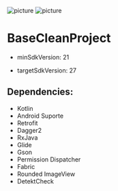 ![picture](https://circleci.com/gh/gabriellferreira/BaseCleanProject.svg?style=shield)
![picture](https://circleci.com/gh/gabriellferreira/BaseCleanProject.png?circletoken=f637452abebc5b00a85a54cd6cc6869734188569)


# BaseCleanProject

* minSdkVersion: 21

* targetSdkVersion: 27

## Dependencies:
* Kotlin
* Android Suporte
* Retrofit
* Dagger2
* RxJava
* Glide
* Gson
* Permission Dispatcher
* Fabric
* Rounded ImageView
* DetektCheck

